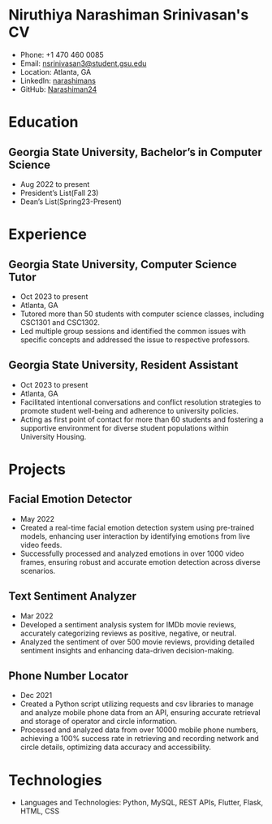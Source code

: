 # Niruthiya Narashiman Srinivasan's CV

- Phone: +1 470 460 0085
- Email: [nsrinivasan3@student.gsu.edu](mailto:nsrinivasan3@student.gsu.edu)
- Location: Atlanta, GA
- LinkedIn: [narashimans](https://linkedin.com/in/narashimans)
- GitHub: [Narashiman24](https://github.com/Narashiman24)


# Education

## Georgia State University, Bachelor’s in Computer Science

- Aug 2022 to present
- President’s List(Fall 23)
- Dean’s List(Spring23-Present)

# Experience

## Georgia State University, Computer Science Tutor

- Oct 2023 to present
- Atlanta, GA
- Tutored more than 50 students with computer science classes, including CSC1301 and CSC1302.
- Led multiple group sessions and identified the common issues with specific concepts and addressed the issue to respective professors.

## Georgia State University, Resident Assistant

- Oct 2023 to present
- Atlanta, GA
- Facilitated intentional conversations and conflict resolution strategies to promote student well-being and adherence to university policies.
- Acting as first point of contact for more than 60 students and fostering a supportive environment for diverse student populations within University Housing.

# Projects

## Facial Emotion Detector

- May 2022
- Created a real-time facial emotion detection system using pre-trained models, enhancing user interaction by identifying emotions from live video feeds.
- Successfully processed and analyzed emotions in over 1000 video frames, ensuring robust and accurate emotion detection across diverse scenarios.

## Text Sentiment Analyzer

- Mar 2022
- Developed a sentiment analysis system for IMDb movie reviews, accurately categorizing reviews as positive, negative, or neutral.
- Analyzed the sentiment of over 500 movie reviews, providing detailed sentiment insights and enhancing data-driven decision-making.

## Phone Number Locator

- Dec 2021
- Created a Python script utilizing requests and csv libraries to manage and analyze mobile phone data from an API, ensuring accurate retrieval and storage of operator and circle information.
- Processed and analyzed data from over 10000 mobile phone numbers, achieving a 100% success rate in retrieving and recording network and circle details, optimizing data accuracy and accessibility.

# Technologies

- Languages and Technologies: Python, MySQL, REST APIs, Flutter, Flask, HTML, CSS
